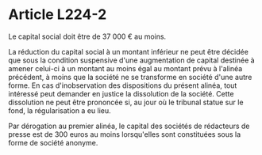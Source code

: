 # Article L224-2

Le capital social doit être de 37 000 € au moins.

La réduction du capital social à un montant inférieur ne peut être décidée que sous la condition suspensive d'une augmentation de capital destinée à amener celui-ci à un montant au moins égal au montant prévu à l'alinéa précédent, à moins que la société ne se transforme en société d'une autre forme. En cas d'inobservation des dispositions du présent alinéa, tout intéressé peut demander en justice la dissolution de la société. Cette dissolution ne peut être prononcée si, au jour où le tribunal statue sur le fond, la régularisation a eu lieu.

Par dérogation au premier alinéa, le capital des sociétés de rédacteurs de presse est de 300 euros au moins lorsqu'elles sont constituées sous la forme de société anonyme.
